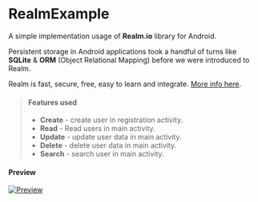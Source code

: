 # RealmExample
A simple implementation usage of **Realm.io** library for Android. 

Persistent storage in Android applications took a handful of turns like **SQLite** & **ORM** (Object Relational Mapping) before we were introduced to Realm.

Realm is fast, secure, free, easy to learn and integrate. [More info here](https://realm.io/docs/java/latest/).

> #### Features used
>- **Create** - create user in registration activity.
>- **Read** - Read users in main activity.
>- **Update** - update user data in main activity.
>- **Delete** - delete user data in main activity.
>- **Search** - search user in main activity.


#### Preview
[![Preview](http://img.youtube.com/vi/ILF7zJ-S5ns/0.jpg)](https://www.youtube.com/watch?v=ILF7zJ-S5ns)
